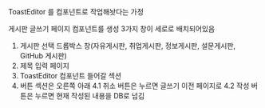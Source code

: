 ToastEditor 를 컴포넌트로 작업해놧다는 가정

게시판 글쓰기 페이지 컴포넌트를 생성
3가지 창이 세로로 배치되어있음

1. 게시판 선택 드롭박스 창(자유게시판, 취업게시판, 정보게시판, 설문게시판, GitHub 게시판)
2. 제목 입력 페이지
3. ToastEditor 컴포넌트 들어갈 섹션
4. 버튼 섹션은 오른쪽 아래
   4.1 취소 버튼은 누르면 글쓰기 이전 페이지로
   4.2 작성 버튼은 누르면 현재 작성된 내용을 DB로 넘김
